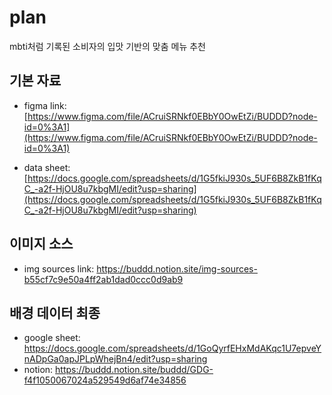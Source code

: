 # plan
mbti처럼 기록된 소비자의 입맛 기반의 맞춤 메뉴 추천


## 기본 자료

  - figma link: [https://www.figma.com/file/ACruiSRNkf0EBbY0OwEtZi/BUDDD?node-id=0%3A1](https://www.figma.com/file/ACruiSRNkf0EBbY0OwEtZi/BUDDD?node-id=0%3A1)

  - data sheet: [https://docs.google.com/spreadsheets/d/1G5fkiJ930s_5UF6B8ZkB1fKqC_-a2f-HjOU8u7kbgMI/edit?usp=sharing](https://docs.google.com/spreadsheets/d/1G5fkiJ930s_5UF6B8ZkB1fKqC_-a2f-HjOU8u7kbgMI/edit?usp=sharing)


## 이미지 소스

  - img sources link: https://buddd.notion.site/img-sources-b55cf7c9e50a4ff2ab1dad0ccc0d9ab9

## 배경 데이터 최종

 - google sheet: https://docs.google.com/spreadsheets/d/1GoQyrfEHxMdAKqc1U7epveYnADpGa0apJPLpWhejBn4/edit?usp=sharing
 - notion: https://buddd.notion.site/buddd/GDG-f4f1050067024a529549d6af74e34856
